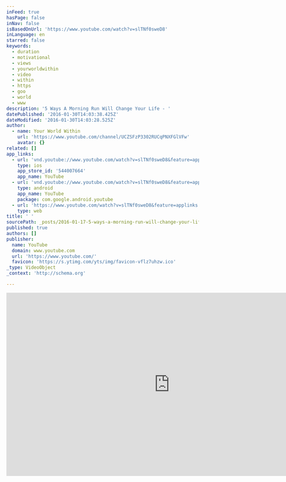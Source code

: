 ```yaml
---
inFeed: true
hasPage: false
inNav: false
isBasedOnUrl: 'https://www.youtube.com/watch?v=slTNf0sweD8'
inLanguage: en
starred: false
keywords:
  - duration
  - motivational
  - views
  - yourworldwithin
  - video
  - within
  - https
  - goo
  - world
  - www
description: '5 Ways A Morning Run Will Change Your Life - '
datePublished: '2016-01-30T14:03:38.425Z'
dateModified: '2016-01-30T14:03:28.525Z'
author:
  - name: Your World Within
    url: 'https://www.youtube.com/channel/UCZSFzP3302RUCqPNXFGlVFw'
    avatar: {}
related: []
app_links:
  - url: 'vnd.youtube://www.youtube.com/watch?v=slTNf0sweD8&feature=applinks'
    type: ios
    app_store_id: '544007664'
    app_name: YouTube
  - url: 'vnd.youtube://www.youtube.com/watch?v=slTNf0sweD8&feature=applinks'
    type: android
    app_name: YouTube
    package: com.google.android.youtube
  - url: 'https://www.youtube.com/watch?v=slTNf0sweD8&feature=applinks'
    type: web
title: ' '
sourcePath: _posts/2016-01-17-5-ways-a-morning-run-will-change-your-life-running-motivat.md
published: true
authors: []
publisher:
  name: YouTube
  domain: www.youtube.com
  url: 'https://www.youtube.com/'
  favicon: 'https://s.ytimg.com/yts/img/favicon-vflz7uhzw.ico'
_type: VideoObject
_context: 'http://schema.org'

---
```

<iframe src="https://cdn.embedly.com/widgets/media.html?src=https%3A%2F%2Fwww.youtube.com%2Fembed%2FslTNf0sweD8%3Ffeature%3Doembed&amp;url=https%3A%2F%2Fwww.youtube.com%2Fwatch%3Fv%3DslTNf0sweD8&amp;image=https%3A%2F%2Fi.ytimg.com%2Fvi%2FslTNf0sweD8%2Fhqdefault.jpg&amp;key=b7d04c9b404c499eba89ee7072e1c4f7&amp;type=text%2Fhtml&amp;schema=youtube" width="854" height="480" scrolling="no" frameborder="0" allowfullscreen="allowfullscreen" style=""></iframe>

#